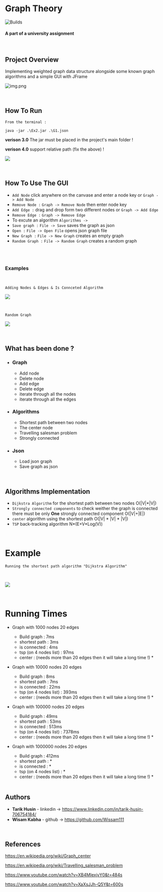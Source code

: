 # Graph Theory

![Builds](https://github.com/project-chip/connectedhomeip/workflows/Builds/badge.svg)

#### A part of a university assignment

</br>

## Project Overview

Implementing weighted graph data structure alongside some known graph algorithms and a simple GUI with JFrame

![img.png](uml/img.png)

</br>

## How To Run

`From the terminal : `

    java -jar .\Ex2.jar .\G1.json

**verison 3.0** The jar must be placed in the project's main folder !

**verison 4.0** support relative path (fix the above) !

![](images/info.png)

</br>

## How To Use The GUI

- `Add Node` click anywhere on the canvase and enter a node key or `Graph -> Add Node`
- `Remove Node :` `Graph -> Remove Node` then enter node key
- `Add Edge :` drag and drop form two different nodes or `Graph -> Add Edge`
- `Remove Edge :` `Graph -> Remove Edge`
- To excute an algorithm `Algorithms -> `
- `Save graph :` `File -> Save` saves the graph as json
- `Open :` `File -> Open File` opens json graph file
- `New Graph :` `File -> New Graph` creates an empty graph
- `Random Graph :` `File -> Random Graph` creates a random graph

</br>
</br>

### Examples

</br>

    Adding Nodes & Edges & Is Connceted Algorithm

![](images/howtouse.gif)

</br>

    Random Graph

![](images/randomgraf.gif)

</br>

## What has been done ?

- ### Graph

    - Add node
    - Delete node
    - Add edge
    - Delete edge
    - iterate through all the nodes
    - iterate through all the edges


- ### Algorithms

    - Shortest path between two nodes
    - The center node
    - Travelling salesman problem
    - Strongly connected


- ### Json

    - Load json graph
    - Save graph as json

</br>

## Algorithms Implementation

- `Dijkstra Algorithm` for the shortest path between two nodes O(|V|*|V|)
- `Strongly connected components` to check weither the graph is connected there must be only **One** strongly connected
  component O(|V|+|E|)
- `center` algorithm using the shortest path O(|V| * |V| * |V|)
- `TSP` back-tracking algorithm N*(E+V*Log(V))

</br>

# Example

    Running the shortest path algorithm "Dijkstra Algorithm"  

</br>

![](images/shortest-path.gif)


</br>

# Running Times

- Graph with 1000 nodes 20 edges

    - Build graph : 7ms
    - shortest path : 3ms
    - is connected : 4ms
    - tsp (on 4 nodes list) : 97ms
    - center : (needs more than 20 edges then it will take a long time !) *


- Graph with 10000 nodes 20 edges

    - Build graph : 8ms
    - shortest path : 7ms
    - is connected : 22ms
    - tsp (on 4 nodes list) : 393ms
    - center : (needs more than 20 edges then it will take a long time !) *


- Graph with 100000 nodes 20 edges

    - Build graph : 49ms
    - shortest path : 53ms
    - is connected : 513ms
    - tsp (on 4 nodes list) : 7378ms
    - center : (needs more than 20 edges then it will take a long time !) *


- Graph with 1000000 nodes 20 edges

    - Build graph : 412ms
    - shortest path : *
    - is connected : *
    - tsp (on 4 nodes list) : *
    - center : (needs more than 20 edges then it will take a long time !) *

  </br>

## Authors

* **Tarik Husin**  - linkedin -> https://www.linkedin.com/in/tarik-husin-706754184/
* **Wisam Kabha**  - github -> https://github.com/Wissam111

</br>

## References

https://en.wikipedia.org/wiki/Graph_center

https://en.wikipedia.org/wiki/Travelling_salesman_problem

https://www.youtube.com/watch?v=XB4MIexjvY0&t=484s

https://www.youtube.com/watch?v=XaXsJJh-Q5Y&t=600s
